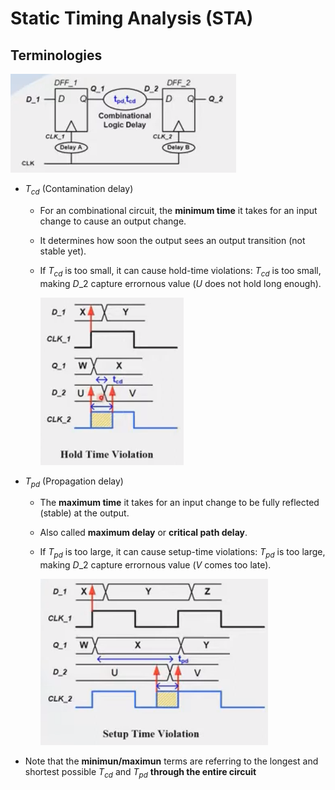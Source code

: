 # Static Timing Analysis (STA)

## Terminologies
![delay b/w two DFFs](../imgs/delay.png)
* $T_{cd}$ (Contamination delay)

  * For an combinational circuit, the **minimum time** it takes for an input change to cause an output change.
  * It determines how soon the output sees an output transition (not stable yet).
  * If $T_{cd}$ is too small, it can cause hold-time violations: $T_{cd}$ is too small, making $D$_$2$ capture errornous value ($U$ does not hold long enough).
  
    ![hold-time violation](../imgs/hold-time_violation.png)

* $T_{pd}$ (Propagation delay)

  * The **maximum time** it takes for an input change to be fully reflected (stable) at the output.
  * Also called **maximum delay** or **critical path delay**.
  * If $T_{pd}$ is too large, it can cause setup-time violations: $T_{pd}$ is too large, making $D$_$2$ capture errornous value ($V$ comes too late).
  
    ![setup-time violation](../imgs/setup-time_violation.png)

* Note that the **minimun/maximun** terms are referring to the longest and shortest possible $T_{cd}$ and $T_{pd}$ **through the entire circuit**
